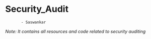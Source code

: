 # Security_Audit
           - Saswankar
_Note: It contains all resources and code related to security auditing_
